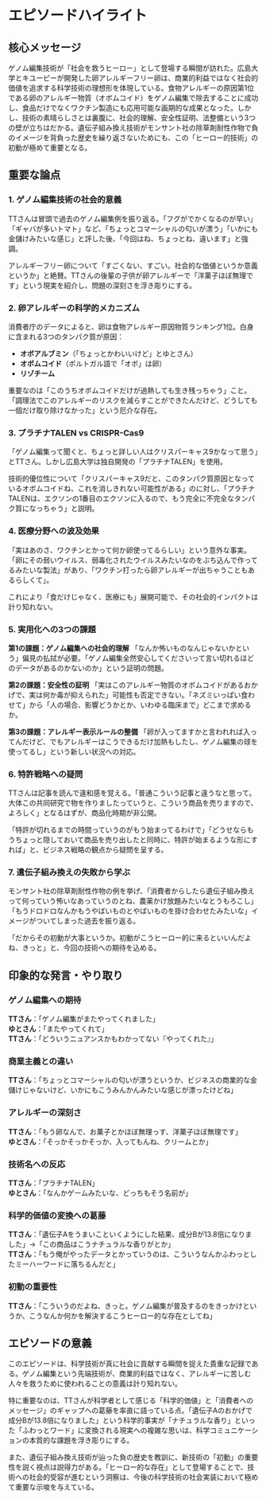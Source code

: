 # エピソードハイライト

## 核心メッセージ

ゲノム編集技術が「社会を救うヒーロー」として登場する瞬間が訪れた。広島大学とキユーピーが開発した卵アレルギーフリー卵は、商業的利益ではなく社会的価値を追求する科学技術の理想形を体現している。食物アレルギーの原因第1位である卵のアレルギー物質（オボムコイド）をゲノム編集で除去することに成功し、食品だけでなくワクチン製造にも応用可能な画期的な成果となった。しかし、技術の素晴らしさとは裏腹に、社会的理解、安全性証明、法整備という3つの壁が立ちはだかる。遺伝子組み換え技術がモンサント社の除草剤耐性作物で負のイメージを背負った歴史を繰り返さないためにも、この「ヒーロー的技術」の初動が極めて重要となる。

## 重要な論点

### 1. ゲノム編集技術の社会的意義

TTさんは冒頭で過去のゲノム編集例を振り返る。「フグがでかくなるのが早い」「ギャバが多いトマト」など、「ちょっとコマーシャルの匂いが漂う」「いかにも金儲けみたいな感じ」と評した後、「今回はね、ちょっとね、違います」と強調。

アレルギーフリー卵について「すごくない、すごい。社会的な価値というか意義というか」と絶賛。TTさんの後輩の子供が卵アレルギーで「洋菓子ほぼ無理です」という現実を紹介し、問題の深刻さを浮き彫りにする。

### 2. 卵アレルギーの科学的メカニズム

消費者庁のデータによると、卵は食物アレルギー原因物質ランキング1位。白身に含まれる3つのタンパク質が原因：
- **オボアルブミン**（「ちょっとかわいいけど」とゆとさん）
- **オボムコイド**（ポルトガル語で「オボ」は卵）
- **リゾチーム**

重要なのは「このうちオボムコイドだけが過熱しても生き残っちゃう」こと。「調理法でこのアレルギーのリスクを減らすことができたんだけど、どうしても一個だけ取り除けなかった」という厄介な存在。

### 3. プラチナTALEN vs CRISPR-Cas9

「ゲノム編集って聞くと、ちょっと詳しい人はクリスパーキャス9かなって思う」とTTさん。しかし広島大学は独自開発の「プラチナTALEN」を使用。

技術的優位性について「クリスパーキャス9だと、このタンパク質原因となっているオボムコイドね、これを消しきれない可能性がある」のに対し、「プラチナTALENは、エクソンの1番目のエクソンに入るので、もう完全に不完全なタンパク質になっちゃう」と説明。

### 4. 医療分野への波及効果

「実はあのさ、ワクチンとかって何か卵使ってるらしい」という意外な事実。「卵にその弱いウイルス、弱毒化されたウイルスみたいなのをぶち込んで作ってるみたいな製法」があり、「ワクチン打ったら卵アレルギーが出ちゃうこともあるらしくて」。

これにより「食だけじゃなく、医療にも」展開可能で、その社会的インパクトは計り知れない。

### 5. 実用化への3つの課題

**第1の課題：ゲノム編集への社会的理解**
「なんか怖いものなんじゃないかという」偏見の払拭が必要。「ゲノム編集全然安心してくださいって言い切れるほどのデータがあるのかないのか」という証明の問題。

**第2の課題：安全性の証明**
「実はこのアレルギー物質のオボムコイドがあるおかげで、実は何か毒が抑えられた」可能性も否定できない。「ネズミいっぱい食わせて」から「人の場合、影響どうかとか、いわゆる臨床まで」どこまで求めるか。

**第3の課題：アレルギー表示ルールの整備**
「卵が入ってますかと言われれば入ってんだけど、でもアレルギーはこうできるだけ加熱もしたし、ゲノム編集の球を使ってるし」という新しい状況への対応。

### 6. 特許戦略への疑問

TTさんは記事を読んで違和感を覚える。「普通こういう記事と違うなと思って。大体この共同研究で物を作りましたっていうと、こういう商品を売りますので、よろしく」となるはずが、商品化時期が非公開。

「特許が切れるまでの時間っていうのがもう始まってるわけで」「どうせならもうちょっと隠しておいて商品を売り出したと同時に、特許が始まるような形にすれば」と、ビジネス戦略の観点から疑問を呈する。

### 7. 遺伝子組み換えの失敗から学ぶ

モンサント社の除草剤耐性作物の例を挙げ、「消費者からしたら遺伝子組み換えって何っていう怖いなあっていうのとね、農薬かけ放題みたいなとうもろこし」「もうドロドロなんかもうやばいものとやばいものを掛け合わせたみたいな」イメージがついてしまった過去を振り返る。

「だからその初動が大事というか。初動がこうヒーロー的に来るといいんだよね、きっと」と、今回の技術への期待を込める。

## 印象的な発言・やり取り

### ゲノム編集への期待
**TTさん**：「ゲノム編集がまたやってくれました」  
**ゆとさん**：「またやってくれて」  
**TTさん**：「どういうニュアンスかもわかってない『やってくれた』」

### 商業主義との違い
**TTさん**：「ちょっとコマーシャルの匂いが漂うというか、ビジネスの商業的な金儲けじゃないけど、いかにもこうみんかんみたいな感じが漂ったけどね」

### アレルギーの深刻さ
**TTさん**：「もう卵なんで、お菓子とかほぼ無理っす、洋菓子ほぼ無理です」  
**ゆとさん**：「そっかそっかそっか、入ってもんね、クリームとか」

### 技術名への反応
**TTさん**：「プラチナTALEN」  
**ゆとさん**：「なんかゲームみたいな、どっちもそう名前が」

### 科学的価値の変換への葛藤
**TTさん**：「遺伝子Aをうまいこといくようにした結果、成分Bが13.8倍になりました」→「この商品はこうナチュラルな香りがとか」  
**TTさん**：「もう俺がやったデータとかっていうのは、こういうなんかふわっとしたミーハーワードに落ちるんだと」

### 初動の重要性
**TTさん**：「こういうのだよね、きっと。ゲノム編集が普及するのをきっかけというか、こうなんか何かを解決するこうヒーロー的な存在としてね」

## エピソードの意義

このエピソードは、科学技術が真に社会に貢献する瞬間を捉えた貴重な記録である。ゲノム編集という先端技術が、商業的利益ではなく、アレルギーに苦しむ人々を救うために使われることの意義は計り知れない。

特に重要なのは、TTさんが科学者として感じる「科学的価値」と「消費者へのメッセージ」のギャップへの葛藤を率直に語っている点。「遺伝子Aのおかげで成分Bが13.8倍になりました」という科学的事実が「ナチュラルな香り」といった「ふわっとワード」に変換される現実への複雑な思いは、科学コミュニケーションの本質的な課題を浮き彫りにする。

また、遺伝子組み換え技術が辿った負の歴史を教訓に、新技術の「初動」の重要性を説く視点は説得力がある。「ヒーロー的な存在」として登場することで、技術への社会的受容が進むという洞察は、今後の科学技術の社会実装において極めて重要な示唆を与えている。